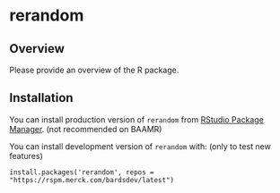 # rerandom 

## Overview

Please provide an overview of the R package.

## Installation

You can install production version of `rerandom` from 
[RStudio Package Manager](https://rspm.merck.com/client/#/repos/7/overview). (not recommended on BAAMR) 


You can install development version of `rerandom` with: (only to test new features)

```
install.packages('rerandom', repos = "https://rspm.merck.com/bardsdev/latest")
```

